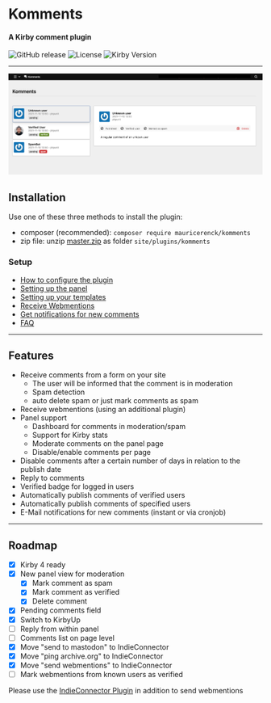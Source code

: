 # Komments 
#### A Kirby comment plugin

![GitHub release](https://img.shields.io/github/release/mauricerenck/komments.svg?maxAge=1800) ![License](https://img.shields.io/github/license/mashape/apistatus.svg) ![Kirby Version](https://img.shields.io/badge/Kirby-4%2B-black.svg)

---

![the dashboard](/doc-assets/komments-dashboard.png)

## Installation

Use one of these three methods to install the plugin:

- composer (recommended): `composer require mauricerenck/komments`
- zip file: unzip [master.zip](https://github.com/mauricerenck/komments/releases/latest) as folder `site/plugins/komments`

### Setup

* [How to configure the plugin](docs/options.md)
* [Setting up the panel](docs/panel.md)
* [Setting up your templates](docs/templates.md)
* [Receive Webmentions](docs/webmentions.md)
* [Get notifications for new comments](docs/notifications.md)
* [FAQ](docs/faq.md)

---
## Features

- Receive comments from a form on your site
  - The user will be informed that the comment is in moderation
  - Spam detection
  - auto delete spam or just mark comments as spam
- Receive webmentions (using an additional plugin)
- Panel support
  - Dashboard for comments in moderation/spam
  - Support for Kirby stats
  - Moderate comments on the panel page
  - Disable/enable comments per page
- Disable comments after a certain number of days in relation to the publish date
- Reply to comments
- Verified badge for logged in users 
- Automatically publish comments of verified users
- Automatically publish comments of specified users
- E-Mail notifications for new comments (instant or via cronjob)



---

## Roadmap 

- [x] Kirby 4 ready
- [x] New panel view for moderation
  - [x] Mark comment as spam
  - [x] Mark comment as verified
  - [x] Delete comment
- [x] Pending comments field
- [x] Switch to KirbyUp
- [ ] Reply from within panel
- [ ] Comments list on page level
- [x] Move "send to mastodon" to IndieConnector
- [x] Move "ping archive.org" to IndieConnector
- [x] Move "send webmentions" to IndieConnector
- [ ] Mark webmentions from known users as verified

Please use the [IndieConnector Plugin](https://github.com/mauricerenck/indieConnector) in addition to send webmentions
